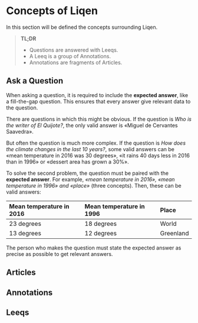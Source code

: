 # Concepts of Liqen

In this section will be defined the concepts surrounding Liqen.

> **TL;DR**
>
> - Questions are answered with Leeqs.
> - A Leeq is a group of Annotations.
> - Annotations are fragments of Articles.

## Ask a Question

When asking a question, it is required to include the **expected answer**, like a fill-the-gap question. This ensures that every answer give relevant data to the question.

There are questions in which this might be obvious. If the question is *Who is the writer of El Quijote?*, the only valid answer is «Miguel de Cervantes Saavedra».

But often the question is much more complex. If the question is *How does the climate changes in the last 10 years?*, some valid answers can be «mean temperature in 2016 was 30 degrees», «it rains 40 days less in 2016 than in 1996» or «dessert area has grown a 30%».

To solve the second problem, the question must be paired with the **expected answer**. For example, *«mean temperature in 2016», «mean temperature in 1996» and «place»* (three concepts). Then, these can be valid answers:

| Mean temperature in 2016 | Mean temperature in 1996 | Place
| :----------------------- | :----------------------- | :----
| 23 degrees               | 18 degrees               | World
| 13 degrees               | 12 degrees               | Greenland

The person who makes the question must state the expected answer as precise as possible to get relevant answers.

## Articles
## Annotations
## Leeqs
